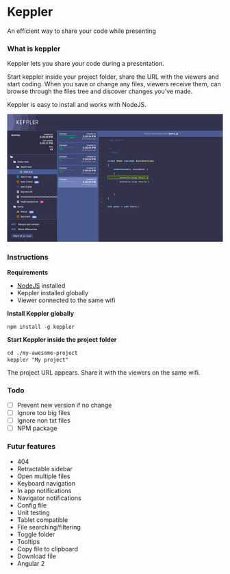 # Keppler

An efficient way to share your code while presenting

### What is keppler

Keppler lets you share your code during a presentation.

Start keppler inside your project folder, share the URL with the viewers and start coding. When you save or change any files, viewers receive them, can browse through the files tree and discover changes you've made.

Keppler is easy to install and works with NodeJS.

![Project screen](resources/screenshots/screen-project-1.png)

### Instructions

**Requirements**
* [NodeJS](https://nodejs.org/en/) installed
* Keppler installed globally
* Viewer connected to the same wifi

**Install Keppler globally**

```
npm install -g keppler
```

**Start Keppler inside the project folder**

```
cd ./my-awesome-project
keppler "My project"
```

The project URL appears. Share it with the viewers on the same wifi.

### Todo

- [ ] Prevent new version if no change
- [ ] Ignore too big files
- [ ] Ignore non txt files
- [ ] NPM package

### Futur features

- 404
- Retractable sidebar
- Open multiple files
- Keyboard navigation
- In app notifications
- Navigator notifications
- Config file
- Unit testing
- Tablet compatible
- File searching/filtering
- Toggle folder
- Tooltips
- Copy file to clipboard
- Download file
- Angular 2